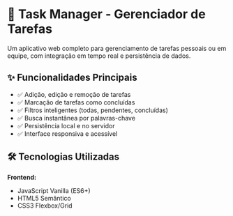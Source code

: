 # 📝 Task Manager - Gerenciador de Tarefas


Um aplicativo web completo para gerenciamento de tarefas pessoais ou em equipe, com integração em tempo real e persistência de dados.

## ✨ Funcionalidades Principais

- ✅ Adição, edição e remoção de tarefas
- ✅ Marcação de tarefas como concluídas
- ✅ Filtros inteligentes (todas, pendentes, concluídas)
- ✅ Busca instantânea por palavras-chave
- ✅ Persistência local e no servidor
- ✅ Interface responsiva e acessível

## 🛠 Tecnologias Utilizadas

**Frontend:**
- JavaScript Vanilla (ES6+)
- HTML5 Semântico
- CSS3 Flexbox/Grid
